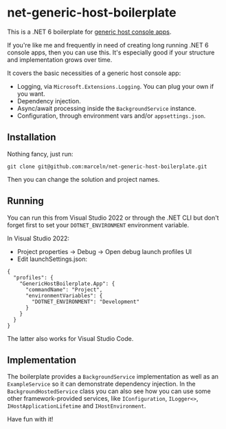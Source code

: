 # net-generic-host-boilerplate
This is a .NET 6 boilerplate for [generic host console apps](https://docs.microsoft.com/en-us/dotnet/core/extensions/generic-host). 

If you're like me and frequently in need of creating long running .NET 6 console apps, then you can use this. It's especially good if your structure and implementation grows over time. 

It covers the basic necessities of a generic host console app:
- Logging, via `Microsoft.Extensions.Logging`. You can plug your own if you want.
- Dependency injection.
- Async/await processing inside the `BackgroundService` instance.
- Configuration, through environment vars and/or `appsettings.json`.

## Installation

Nothing fancy, just run:
```
git clone git@github.com:marceln/net-generic-host-boilerplate.git
```

Then you can change the solution and project names.

## Running

You can run this from Visual Studio 2022 or through the .NET CLI but don't forget first to set your `DOTNET_ENVIRONMENT` environment variable. 

In Visual Studio 2022: 
- Project properties -> Debug -> Open debug launch profiles UI
- Edit launchSettings.json:
```
{
  "profiles": {
    "GenericHostBoilerplate.App": {
      "commandName": "Project",
      "environmentVariables": {
        "DOTNET_ENVIRONMENT": "Development"
      }
    }
  }
}
```

The latter also works for Visual Studio Code. 

## Implementation

The boilerplate provides a `BackgroundService` implementation as well as an `ExampleService` so it can demonstrate dependency injection. In the `BackgroundHostedService` class you can also see how you can use some other framework-provided services, like `IConfiguration`, `ILogger<>`, `IHostApplicationLifetime` and `IHostEnvironment`.

Have fun with it!